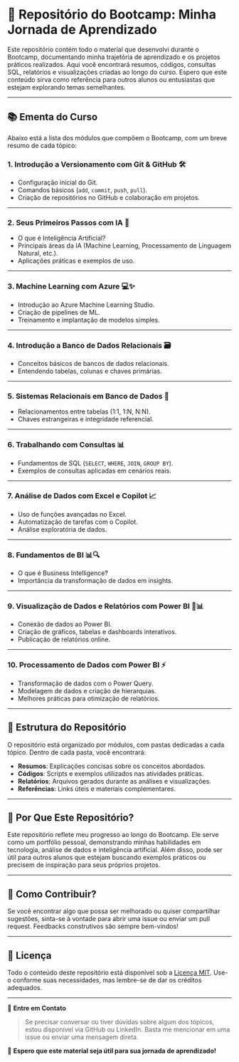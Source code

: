 # 📂 Repositório do Bootcamp: Minha Jornada de Aprendizado

Este repositório contém todo o material que desenvolvi durante o Bootcamp, documentando minha trajetória de aprendizado e os projetos práticos realizados. Aqui você encontrará resumos, códigos, consultas SQL, relatórios e visualizações criadas ao longo do curso. Espero que este conteúdo sirva como referência para outros alunos ou entusiastas que estejam explorando temas semelhantes.

---

## 📚 Ementa do Curso

Abaixo está a lista dos módulos que compõem o Bootcamp, com um breve resumo de cada tópico:

### **1. Introdução a Versionamento com Git & GitHub** 🛠️
- Configuração inicial do Git.
- Comandos básicos (`add`, `commit`, `push`, `pull`).
- Criação de repositórios no GitHub e colaboração em projetos.

---

### **2. Seus Primeiros Passos com IA** 🤖
- O que é Inteligência Artificial?
- Principais áreas da IA (Machine Learning, Processamento de Linguagem Natural, etc.).
- Aplicações práticas e exemplos de uso.

---

### **3. Machine Learning com Azure** 💻✨
- Introdução ao Azure Machine Learning Studio.
- Criação de pipelines de ML.
- Treinamento e implantação de modelos simples.

---

### **4. Introdução a Banco de Dados Relacionais** 🗃️
- Conceitos básicos de bancos de dados relacionais.
- Entendendo tabelas, colunas e chaves primárias.

---

### **5. Sistemas Relacionais em Banco de Dados** 🔗
- Relacionamentos entre tabelas (1:1, 1:N, N:N).
- Chaves estrangeiras e integridade referencial.

---

### **6. Trabalhando com Consultas** 📊
- Fundamentos de SQL (`SELECT`, `WHERE`, `JOIN`, `GROUP BY`).
- Exemplos de consultas aplicadas em cenários reais.

---

### **7. Análise de Dados com Excel e Copilot** 📈
- Uso de funções avançadas no Excel.
- Automatização de tarefas com o Copilot.
- Análise exploratória de dados.

---

### **8. Fundamentos de BI** 📊🔍
- O que é Business Intelligence?
- Importância da transformação de dados em insights.

---

### **9. Visualização de Dados e Relatórios com Power BI** 🎨📊
- Conexão de dados ao Power BI.
- Criação de gráficos, tabelas e dashboards interativos.
- Publicação de relatórios online.

---

### **10. Processamento de Dados com Power BI** ⚡
- Transformação de dados com o Power Query.
- Modelagem de dados e criação de hierarquias.
- Melhores práticas para otimização de relatórios.

---

## 📂 Estrutura do Repositório

O repositório está organizado por módulos, com pastas dedicadas a cada tópico. Dentro de cada pasta, você encontrará:

- **Resumos**: Explicações concisas sobre os conceitos abordados.
- **Códigos**: Scripts e exemplos utilizados nas atividades práticas.
- **Relatórios**: Arquivos gerados durante as análises e visualizações.
- **Referências**: Links úteis e materiais complementares.

---

## 🌟 Por Que Este Repositório?

Este repositório reflete meu progresso ao longo do Bootcamp. Ele serve como um portfólio pessoal, demonstrando minhas habilidades em tecnologia, análise de dados e inteligência artificial. Além disso, pode ser útil para outros alunos que estejam buscando exemplos práticos ou precisem de inspiração para seus próprios projetos.

---

## 📢 Como Contribuir?

Se você encontrar algo que possa ser melhorado ou quiser compartilhar sugestões, sinta-se à vontade para abrir uma issue ou enviar um pull request. Feedbacks construtivos são sempre bem-vindos!

---

## 📝 Licença

Todo o conteúdo deste repositório está disponível sob a [Licença MIT](LICENSE). Use-o conforme suas necessidades, mas lembre-se de dar os créditos adequados.

---

💬 **Entre em Contato**
> Se precisar conversar ou tiver dúvidas sobre algum dos tópicos, estou disponível via GitHub ou LinkedIn. Basta me mencionar em uma issue ou enviar uma mensagem direta.

🌟 **Espero que este material seja útil para sua jornada de aprendizado!**